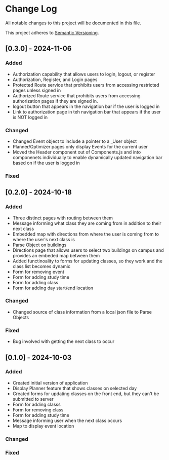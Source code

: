 
# Change Log
All notable changes to this project will be documented in this file.

This project adheres to [Semantic Versioning](http://semver.org/).
 
## [0.3.0] - 2024-11-06
 
### Added

- Authorization capability that allows users to login, logout, or register
- Authorization, Register, and Login pages
- Protected Route service that prohibits users from accessing restricted pages unless signed in
- Authorized Route service that prohibits users from accessing authorization pages if they are signed in.
- logout button that appears in the navigation bar if the user is logged in
- Link to authorization page in teh navigation bar that appears if the user is NOT logged in

 
### Changed

- Changed Event object to include a pointer to a _User object
- Planner/Optimizer pages only display Events for the current user
- Moved the Header component out of Components.js and into componenets individually to enable dynamically updated navigation bar based on if the user is logged in

### Fixed

 

## [0.2.0] - 2024-10-18
 
### Added

- Three distinct pages with routing between them
- Message informing what class they are coming from in addition to their next class
- Embedded map with directions from where the user is coming from to where the user's next class is
- Parse Object on buildings
- Directions page that allows users to select two buildings on campus and provides an embeded map between them
- Added functinoality to forms for updating classes, so they work and the class list becomes dynamic
- Form for removing event
- Form for adding study time
- Form for adding class
- Form for adding day start/end location
 
### Changed

- Changed source of class information from a local json file to Parse Objects
 
### Fixed

- Bug involved with getting the next class to occur
 

 
## [0.1.0] - 2024-10-03
 
### Added

- Created initial version of application
- Display Planner feature that shows classes on selected day
- Created forms for updating classes on the front end, but they can't be submitted to server
- Form for adding classs
- Form for removing class
- Form for adding study time
- Message informing user when the next class occurs
- Map to display event location

   
### Changed
 
### Fixed
 
